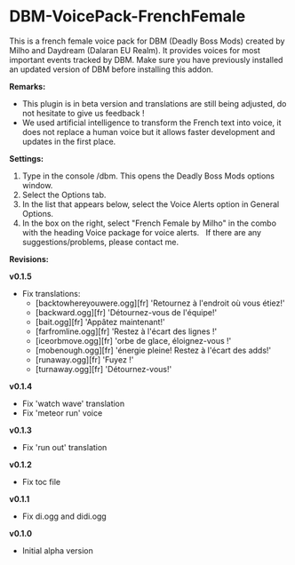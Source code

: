 # DBM-VoicePack-FrenchFemale
This is a french female voice pack for DBM (Deadly Boss Mods) created by Milho and Daydream (Dalaran EU Realm). It provides voices for most important events tracked by DBM. Make sure you have previously installed an updated version of DBM before installing this addon.

**Remarks:**
* This plugin is in beta version and translations are still being adjusted, do not hesitate to give us feedback !
* We used artificial intelligence to transform the French text into voice, it does not replace a human voice but it allows faster development and updates in the first place.

**Settings:**
1. Type in the console /dbm. This opens the Deadly Boss Mods options window.
1. Select the Options tab.
1. In the list that appears below, select the Voice Alerts option in General Options.
1. In the box on the right, select "French Female by Milho" in the combo with the heading Voice package for voice alerts.
 
If there are any suggestions/problems, please contact me.

**Revisions:**

**v0.1.5**
* Fix translations:
  * [backtowhereyouwere.ogg][fr] 'Retournez à l'endroit où vous étiez!'
  * [backward.ogg][fr] 'Détournez-vous de l'équipe!'
  * [bait.ogg][fr] 'Appâtez maintenant!'
  * [farfromline.ogg][fr] 'Restez à l'écart des lignes !'
  * [iceorbmove.ogg][fr] 'orbe de glace, éloignez-vous !'
  * [mobenough.ogg][fr] 'énergie pleine! Restez à l'écart des adds!'
  * [runaway.ogg][fr] 'Fuyez !'
  * [turnaway.ogg][fr] 'Détournez-vous!'

**v0.1.4**
* Fix 'watch wave' translation
* Fix 'meteor run' voice

**v0.1.3**
* Fix 'run out' translation

**v0.1.2**
* Fix toc file

**v0.1.1**
* Fix di.ogg and didi.ogg

**v0.1.0**
* Initial alpha version
